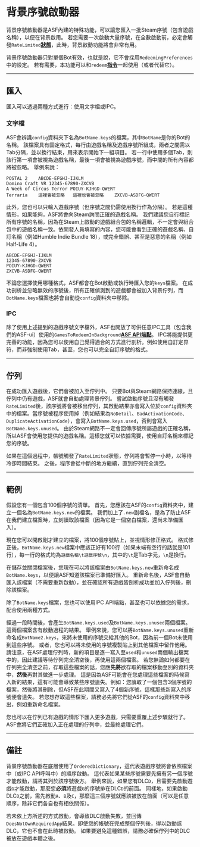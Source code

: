 # 背景序號啟動器

背景序號啟動器是ASF內建的特殊功能，可以讓您匯入一批Steam序號（包含遊戲名稱），以便在背景啟用。 若您需要一次啟動大量序號，在全數啟動前，必定會觸發&#8203;`RateLimited`&#8203;**[狀態](https://github.com/JustArchiNET/ArchiSteamFarm/wiki/FAQ-zh-TW#啟用序號時的狀態是什麼意思)**&#8203;，此時，背景啟動功能將會非常有用。

背景序號啟動器只對單個Bot有效，也就是說，它不會採用&#8203;`RedeemingPreferences`&#8203;中的設定。 若有需要，本功能可以和&#8203;`redeem`&#8203;**[指令](https://github.com/JustArchiNET/ArchiSteamFarm/wiki/Commands-zh-TW)**&#8203;一起使用（或者代替它）。

---

## 匯入

匯入可以透過兩種方式進行：使用文字檔或IPC。

### 文字檔

ASF會辨識&#8203;`config`&#8203;資料夾下名為&#8203;`BotName.keys`&#8203;的檔案，其中&#8203;`BotName`&#8203;是你的Bot的名稱。 該檔案具有固定格式，每行由遊戲名稱及遊戲序號所組成，兩者之間需以Tab分隔，並以換行結束，用來表示開始下一組項目。 若一行中使用多個Tab，則該行第一項會被視為遊戲名稱，最後一項會被視為遊戲序號，而中間的所有內容都將被忽略。 舉例來說：

```text
POSTAL 2    ABCDE-EFGHJ-IJKLM
Domino Craft VR 12345-67890-ZXCVB
A Week of Circus Terror POIUY-KJHGD-QWERT
Terraria    這裡會被忽略   這裡也會被忽略    ZXCVB-ASDFG-QWERT
```

此外，您也可以只輸入遊戲序號（但序號之間仍需使用換行作為分隔）。 若是這種情形，如果能夠，ASF將會向Steam詢問正確的遊戲名稱。 我們建議您自行標記所有序號的名稱，因為在Steam上啟動的遊戲組合包的名稱邏輯，不一定會與組合包中的遊戲名稱一致。依開發人員填寫的內容，您可能會看到正確的遊戲名稱、自訂名稱（例如Humble Indie Bundle 18），或完全錯誤、甚至是惡意的名稱（例如Half-Life 4）。

```text
ABCDE-EFGHJ-IJKLM
12345-67890-ZXCVB
POIUY-KJHGD-QWERT
ZXCVB-ASDFG-QWERT
```

不論您選擇使用哪種格式，ASF都會在Bot啟動或執行時匯入您的&#8203;`keys`&#8203;檔案。 在成功剖析並忽略無效的序號後，所有正確偵測到的遊戲都會被加入背景佇列，而&#8203;`BotName.keys`&#8203;檔案也將會自動從&#8203;`config`&#8203;資料夾中移除。

### IPC

除了使用上述提到的遊戲序號文字檔外，ASF也開放了可供任意IPC工具（包含我們的ASF-ui）使用的&#8203;`GamesToRedeemInBackground`&#8203;**[ASF API端點](https://github.com/JustArchiNET/ArchiSteamFarm/wiki/IPC-zh-TW#asf-api)**&#8203;。 IPC將能提供更完善的功能，因為您可以使用自己覺得適合的方式進行剖析。例如使用自訂定界符，而非強制使用Tab，甚至，您也可以完全自訂序號的格式。

---

## 佇列

在成功匯入遊戲後，它們會被加入至佇列中。 只要Bot與Steam網路保持連線，且佇列中仍有遊戲，ASF就會自動處理背景佇列。 嘗試啟動序號且沒有觸發&#8203;`RateLimited`&#8203;後，該序號將會被移出佇列，其啟動結果亦會寫入位於&#8203;`config`&#8203;資料夾中的檔案。當序號被程序使用掉（例如結果為&#8203;`NoDetail`&#8203;、&#8203;`BadActivationCode`&#8203;、&#8203;`DuplicateActivationCode`&#8203;），會寫入&#8203;`BotName.keys.used`&#8203;，否則會寫入&#8203;`BotName.keys.unused`&#8203;。 由於Steam網路不一定會回傳序號所屬遊戲的正確名稱，所以ASF會使用您提供的遊戲名稱。這樣您就可以依據需要，使用自訂名稱來標記您的序號。

如果在這個過程中，帳號觸發了&#8203;`RateLimited`&#8203;狀態，佇列將會暫停一小時，以等待冷卻時間結束。 之後，程序會從中斷的地方繼續，直到佇列完全清空。

---

## 範例

假設您有一個包含100個序號的清單。 首先，您應該在ASF的&#8203;`config`&#8203;資料夾中，建立一個名為&#8203;`BotName.keys.new`&#8203;的檔案。 我們加上了&#8203;`.new`&#8203;副檔名，是為了防止ASF在我們建立檔案時，立刻讀取該檔案（因為它是一個空白檔案，還尚未準備匯入）。

現在您可以開啟剛才建立的檔案，將100個序號貼上，並視情形修正格式。 格式修正後，&#8203;`BotName.keys.new`&#8203;檔案中應該正好有100行（如果末端有空行的話就是101行），每一行的格式均為&#8203;`遊戲名稱\t遊戲序號\n`&#8203;，其中的&#8203;`\t`&#8203;是Tab字元，&#8203;`\n`&#8203;是換行。

在儲存並關閉檔案後，您現在可以將該檔案由&#8203;`BotName.keys.new`&#8203;重新命名成&#8203;`BotName.keys`&#8203;，以便讓ASF知道該檔案已準備好匯入。 重新命名後，ASF會自動匯入該檔案（不需要重新啟動），並在確認所有遊戲皆剖析成功並加入佇列後，刪除該檔案。

除了&#8203;`BotName.keys`&#8203;檔案，您也可以使用IPC API端點，甚至也可以依據您的需求，配合使用兩種方式。

經過一段時間後，會產生&#8203;`BotName.keys.used`&#8203;及&#8203;`BotName.keys.unused`&#8203;兩個檔案。 這兩個檔案含有啟動過程的結果。 舉例來說，您可以將&#8203;`BotName.keys.unused`&#8203;重新命名成&#8203;`BotName2.keys`&#8203;，來將未使用的序號交給其他的Bot，因為前一個Bot未使用到這些序號。 或者，您也可以將未使用的序號複製貼上到其他檔案中留作他用。 請注意，在ASF處理佇列時，新的項目是逐一寫入至&#8203;`used`&#8203;和&#8203;`unused`&#8203;兩個輸出檔案中的，因此建議等待佇列完全清空後，再使用這兩個檔案。 若您無論如何都要在佇列完全清空之前，存取這些檔案的話，您應&#8203;**先將**&#8203;欲存取的檔案移動至別的資料夾中，&#8203;**然後**&#8203;再對其做進一步處理。 這是因為ASF可能會在您處理這些檔案的時候寫入新的結果，這有可能會導致某些序號遺失。例如：您讀取了一個包含3個序號的檔案，然後將其刪除，但ASF在此期間又寫入了4個新序號，這樣那些新寫入的序號便會遺失。 若您想存取這些檔案，請務必先將它們從ASF的&#8203;`config`&#8203;資料夾中移出，例如重新命名檔案。

您也可以在佇列已有遊戲的情形下匯入更多遊戲，只需要重覆上述步驟就行了。 ASF會將它們正確加入正在處理的佇列中，並最終處理它們。

---

## 備註

背景序號啟動器在底層使用了&#8203;`OrderedDictionary`&#8203;，這代表遊戲序號將會依照檔案中（或IPC API呼叫中）的順序啟動。 這代表如果某些序號需要先擁有另一個序號才能啟動，請將其列於該序號後方。 舉例來說，如果您有DLC &#8203;`D`&#8203;，且需要先啟動遊戲&#8203;`G`&#8203;才能啟動，那麼您&#8203;**必須**&#8203;將遊戲&#8203;`G`&#8203;的序號排在DLC &#8203;`D`的前面。 同樣地，如果啟動DLC &#8203;`D`&#8203;之前，需先啟動&#8203;`A`&#8203;、&#8203;`B`&#8203;及&#8203;`C`&#8203;，那麼這三個序號就應該被放在前面（可以是任意順序，除非它們各自也有相依關係）。

若未依上方所述的方式啟動，會導致DLC啟動失敗，並回傳&#8203;`DoesNotOwnRequiredApp`&#8203;結果。即使您的帳號在完成整個佇列後，得以啟動該DLC，它也不會在此時被啟動。 如果要避免這種錯誤，請務必確保佇列中的DLC被放在遊戲本體之後。